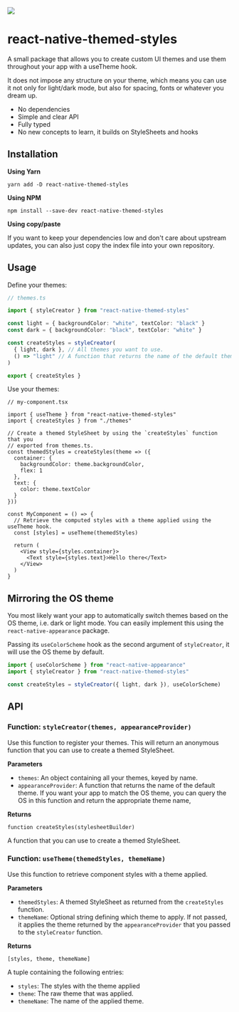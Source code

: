 ![](https://github.com/wvteijlingen/react-native-themed-styles/workflows/Node%20CI/badge.svg)

# react-native-themed-styles

A small package that allows you to create custom UI themes and use them throughout your app with a useTheme hook.

It does not impose any structure on your theme, which means you can use it not only for light/dark mode, but also for spacing, fonts or whatever you dream up.

- No dependencies
- Simple and clear API
- Fully typed
- No new concepts to learn, it builds on StyleSheets and hooks

## Installation

**Using Yarn**

```
yarn add -D react-native-themed-styles
```

**Using NPM**

```
npm install --save-dev react-native-themed-styles
```

**Using copy/paste**

If you want to keep your dependencies low and don't care about upstream updates, you can also just
copy the index file into your own repository.

## Usage

Define your themes:

```ts
// themes.ts

import { styleCreator } from "react-native-themed-styles"

const light = { backgroundColor: "white", textColor: "black" }
const dark = { backgroundColor: "black", textColor: "white" }

const createStyles = styleCreator(
  { light, dark }, // All themes you want to use.
  () => "light" // A function that returns the name of the default theme.
)

export { createStyles }
```

Use your themes:

```tsx
// my-component.tsx

import { useTheme } from "react-native-themed-styles"
import { createStyles } from "./themes"

// Create a themed StyleSheet by using the `createStyles` function that you
// exported from themes.ts.
const themedStyles = createStyles(theme => ({
  container: {
    backgroundColor: theme.backgroundColor,
    flex: 1
  },
  text: {
    color: theme.textColor
  }
}))

const MyComponent = () => {
  // Retrieve the computed styles with a theme applied using the useTheme hook.
  const [styles] = useTheme(themedStyles)

  return (
    <View style={styles.container}>
      <Text style={styles.text}>Hello there</Text>
    </View>
  )
}
```

## Mirroring the OS theme

You most likely want your app to automatically switch themes based on the OS theme, i.e. dark or light mode.
You can easily implement this using the `react-native-appearance` package.

Passing its `useColorScheme` hook as the second argument of `styleCreator`, it will use the OS theme by default.

```ts
import { useColorScheme } from "react-native-appearance"
import { styleCreator } from "react-native-themed-styles"

const createStyles = styleCreator({ light, dark }), useColorScheme)
```

## API

### Function: `styleCreator(themes, appearanceProvider)`

Use this function to register your themes. This will return an anonymous function that you can use to create a themed StyleSheet.

**Parameters**

- `themes`: An object containing all your themes, keyed by name.
- `appearanceProvider`: A function that returns the name of the default theme. If you want your app to match the OS theme, you can query the OS in this function and return the appropriate theme name,

**Returns**

```
function createStyles(stylesheetBuilder)
```

A function that you can use to create a themed StyleSheet.

### Function: `useTheme(themedStyles, themeName)`

Use this function to retrieve component styles with a theme applied.

**Parameters**

- `themedStyles`: A themed StyleSheet as returned from the `createStyles` function.
- `themeName`: Optional string defining which theme to apply. If not passed, it applies the theme returned by the `appearanceProvider` that you passed to the `styleCreator` function.

**Returns**

```
[styles, theme, themeName]
```

A tuple containing the following entries:

- `styles`: The styles with the theme applied
- `theme`: The raw theme that was applied.
- `themeName`: The name of the applied theme.
